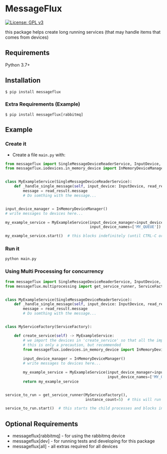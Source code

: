 # MessageFlux
[![License: GPL v3](https://img.shields.io/badge/License-GPLv3-blue.svg)](https://www.gnu.org/licenses/gpl-3.0)

this package helps create long running services (that may handle items that comes from devices) 

## Requirements

Python 3.7+

## Installation
```console
$ pip install messageflux
```

### Extra Requirements (Example) 
```console
$ pip install messageflux[rabbitmq]
```

## Example

### Create it 

* Create a file `main.py` with:

```Python
from messageflux import SingleMessageDeviceReaderService, InputDevice, ReadResult
from messageflux.iodevices.in_memory_device import InMemoryDeviceManager


class MyExampleService(SingleMessageDeviceReaderService):
    def _handle_single_message(self, input_device: InputDevice, read_result: ReadResult):
        message = read_result.message
        # Do somthing with the message...


input_device_manager = InMemoryDeviceManager()
# write messages to devices here...

my_example_service = MyExampleService(input_device_manager=input_device_manager,
                                      input_device_names=['MY_QUEUE'])

my_example_service.start()  # this blocks indefinitely (until CTRL-C or sigterm)

```

### Run it
```console
python main.py 
```

### Using Multi Processing for concurrency

```python
from messageflux import SingleMessageDeviceReaderService, InputDevice, ReadResult
from messageflux.multiprocessing import get_service_runner, ServiceFactory


class MyExampleService(SingleMessageDeviceReaderService):
    def _handle_single_message(self, input_device: InputDevice, read_result: ReadResult):
        message = read_result.message
        # Do somthing with the message...


class MyServiceFactory(ServiceFactory):

    def create_service(self) -> MyExampleService:
        # we import the devices in 'create_service' so that all the imports will be in the child process.
        # this is only a precaution, but recommended
        from messageflux.iodevices.in_memory_device import InMemoryDeviceManager 
        
        input_device_manager = InMemoryDeviceManager()
        # write messages to devices here...

        my_example_service = MyExampleService(input_device_manager=input_device_manager,
                                              input_device_names=['MY_QUEUE'])
        return my_example_service


service_to_run = get_service_runner(MyServiceFactory(),
                                    instance_count=5)  # this will run 5 child processes

service_to_run.start()  # this starts the child processes and blocks indefinitely (until CTRL-C or sigterm)
```

## Optional Requirements
* messageflux[rabbitmq] - for using the rabbitmq device
* messageflux[dev] - for running tests and developing for this package
* messageflux[all] - all extras required for all devices